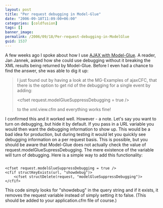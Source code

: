 ```yaml
---
layout: post
title: "Per request debugging in Model-Glue"
date: "2006-09-18T11:09:00+06:00"
categories: [coldfusion]
tags: []
banner_image: 
permalink: /2006/09/18/Per-request-debugging-in-ModelGlue
guid: 1537
---
```


A few weeks ago I spoke about how I use <a href="http://ray.camdenfamily.com/index.cfm/2006/8/22/Using-AJAX-with-ModelGlue">AJAX with Model-Glue</a>. A reader, Jan Jannek, asked how she could use debugging without it breaking the XML results being returned by Model-Glue. Before I even had a chance to find the answer, she was able to dig it up:

<blockquote>
I just found out by having a look at the MG-Examples of ajaxCFC, that there is the option to get rid of the debugging for a single event by adding:

&lt;cfset request.modelGlueSuppressDebugging = true /&gt;

to the xml.view.cfm and everything works fine!
</blockquote>

I confirmed this and it worked well. However - a note. Let's say you want to turn on debugging, but hide it by default. If you pass in a URL variable you would then want the debugging information to show up. This would be a bad idea for production, but during testing it would let you quickly see debugging information on a per request basis. This is possible, but you should be aware that Model-Glue does not actually check the value of request.modelGlueSupressDebugging. The mere existence of the variable will turn of debugging. Here is a simple way to add this functionality:

<code>
&lt;cfset request.modelGlueSuppressDebugging = true /&gt;
&lt;cfif structKeyExists(url, "showdebug")&gt;
	&lt;cfset structDelete(request, "modelGlueSuppressDebugging")&gt;
&lt;/cfif&gt;
</code>

This code simply looks for "showdebug" in the query string and if it exists, it removes the request variable instead of simply setting it to false. (This should be added to your application.cfm file of course.)